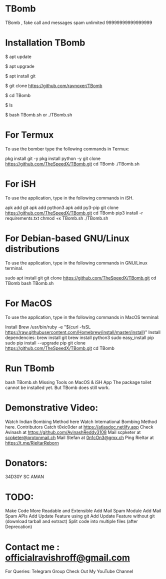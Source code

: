 # TBomb
TBomb , fake call and messages spam unlimited 99999999999999999

# Installation TBomb
 $ apt update  

 $ apt upgrade 

 $ apt install git

 $ git clone https://github.com/ravnoxer/TBomb

 $ cd TBomb

 $ ls

 $ bash TBomb.sh or ./TBomb.sh 

# For Termux
To use the bomber type the following commands in Termux:

pkg install git -y 
pkg install python -y 
git clone https://github.com/TheSpeedX/TBomb.git
cd TBomb
./TBomb.sh

# For iSH
To use the application, type in the following commands in iSH.

apk add git
apk add python3
apk add py3-pip
git clone https://github.com/TheSpeedX/TBomb.git
cd TBomb
pip3 install -r requirements.txt
chmod +x TBomb.sh
./TBomb.sh

# For Debian-based GNU/Linux distributions
To use the application, type in the following commands in GNU/Linux terminal.

sudo apt install git
git clone https://github.com/TheSpeedX/TBomb.git
cd TBomb
bash TBomb.sh

# For MacOS
To use the application, type in the following commands in MacOS terminal:

Install Brew
/usr/bin/ruby -e "$(curl -fsSL https://raw.githubusercontent.com/Homebrew/install/master/install)"
Install dependencies:
brew install git
brew install python3
sudo easy_install pip
sudo pip install --upgrade pip
git clone https://github.com/TheSpeedX/TBomb.git
cd TBomb

# Run TBomb
bash TBomb.sh
Missing Tools on MacOS & iSH App
The package toilet cannot be installed yet. But TBomb does still work.

# Demonstrative Video:
Watch Indian Bombing Method here
Watch International Bombing Method here.
Contributors
Catch t0xic0der at https://atlasdoc.netlify.app
Check Avinash at https://github.com/AvinashReddy3108
Mail scpketer at scpketer@protonmail.ch
Mail Stefan at 0n1cOn3@gmx.ch
Ping Rieltar at https://t.me/RieltarReborn
# Donators:
34D30Y
SC AMAN
# TODO:
 Make Code More Readable and Extensible
 Add Mail Spam Module
 Add Mail Spam APIs
 Add Update Feature using git
 Add Update Feature without git (download tarball and extract)
 Split code into multiple files (after Deprecation)
# Contact me : officialravishroff@gmail.com
For Queries: Telegram Group
Check Out My YouTube Channel
